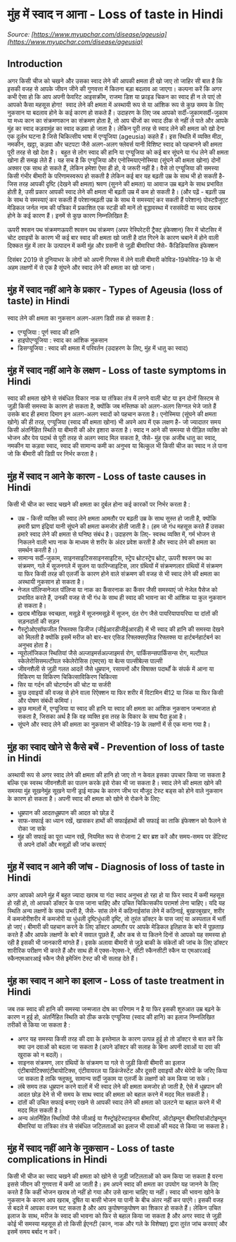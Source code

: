 # मुंह में स्वाद न आना - Loss of taste in Hindi
_Source: [https://www.myupchar.com/disease/ageusia](https://www.myupchar.com/disease/ageusia)_

## Introduction
अगर किसी चीज को चखने और उसका स्वाद लेने की आपकी क्षमता ही खो जाए तो जाहिर सी बात है कि इसकी वजह से आपके जीवन जीने की गुणवत्ता में कितना बड़ा बदलाव आ जाएगा। कल्पना करें कि अगर कभी ऐसा हो कि आप अपनी फेवरिट आइसक्रीम, राजमा डिश या फ्राइड चिकन का स्वाद ही न ले पाएं तो आपको कैसा महसूस होगा! 
स्वाद लेने की क्षमता में अस्थायी रूप से या आंशिक रूप से कुछ समय के लिए नुकसान या बदलाव होने के कई कारण हो सकते हैं। उदाहरण के लिए जब आपको सर्दी-जुकामसर्दी-जुकाम या मध्य कान का संक्रमणकान का संक्रमण होता है, तो आप चीजों का स्वाद ठीक से नहीं ले पाते और आपके मुंह का स्वाद कड़वामुंह का स्वाद कड़वा हो जाता है। लेकिन पूरी तरह से स्वाद लेने की क्षमता को खो देना एक दुर्लभ घटना है जिसे चिकित्सीय भाषा में एग्यूजिया (ageusia) कहते हैं। इस स्थिति में व्यक्ति मीठा, नमकीन, खट्टा, कड़वा और चटपटा जैसे अलग-अलग फ्लेवर्स यानी विशिष्ट स्वाद को पहचानने की क्षमता पूरी तरह से खो देता है। 
बहुत से लोग स्वाद की हानि या एग्यूजिया को कई बार सूंघने या गंध लेने की क्षमता खोना ही समझ लेते हैं। यह सच है कि एग्यूजिया और एनोस्मियाएनोस्मिया (सूंघने की क्षमता खोना) दोनों अक्सर एक साथ हो सकते हैं, लेकिन हमेशा ऐसा ही हो, ये जरूरी नहीं है। वैसे तो एग्यूजिया की समस्या किसी गंभीर बीमारी के परिणामस्वरूप हो सकती है लेकिन कई बार यह बढ़ती उम्र के साथ भी हो सकती है- जिस तरह आपकी दृष्टि (देखने की क्षमता) श्रवण (सुनने की क्षमता) या आवाज उम्र बढ़ने के साथ प्रभावित होती है, उसी प्रकार आपकी स्वाद लेने की क्षमता भी बढ़ती उम्र में कम हो सकती है।
(और पढ़ें - बढ़ती उम्र के साथ ये समस्याएं कर सकती हैं परेशानबढ़ती उम्र के साथ ये समस्याएं कर सकती हैं परेशान)
पोस्टग्रैजुएट मेडिकल जर्नल नाम की पत्रिका में प्रकाशित एक स्टडी की मानें तो वृद्धावस्था में रससंवेदी या स्वाद खराब होने के कई कारण हैं। इनमें से कुछ कारण निम्नलिखित हैं:

ऊपरी श्वसन पथ संक्रमणऊपरी श्वसन पथ संक्रमण (अपर रेस्पिरेटरी ट्रैक्ट इंफेक्शन)
सिर में चोटसिर में चोट
दवाइयों के कारण भी कई बार स्वाद की क्षमता खो जाती है
दांत गिरने के कारण चबाने में होने वाली दिक्कत
मुंह में लार के उत्पादन में कमी
मुंह और ग्रसनी से जुड़ी बीमारियां जैसे- कैंडिडियासिस इंफेक्शन

दिसंबर 2019 से दुनियाभर के लोगों को अपनी गिरफ्त में लेने वाली बीमारी कोविड-19कोविड-19 के भी अहम लक्षणों में से एक है सूंघने और स्वाद लेने की क्षमता का खो जाना।

## मुंह में स्वाद नहीं आने के प्रकार - Types of Ageusia (loss of taste) in Hindi
स्वाद लेने की क्षमता का नुकसान अलग-अलग डिग्री तक हो सकता है :
- एग्यूजिया : पूर्ण स्वाद की हानि
- हाइपोएग्यूजिया : स्वाद का आंशिक नुकसान
- डिसग्यूजिया : स्वाद की क्षमता में परिवर्तन (उदाहरण के लिए, मुंह में धातु का स्वाद)

## मुंह में स्वाद नहीं आने के लक्षण - Loss of taste symptoms in Hindi
स्वाद की क्षमता खोने से संबंधित विकार नाक या तंत्रिका तंत्र में लगने वाली चोट या इन दोनों सिस्टम से जुड़ी किसी समस्या के कारण हो सकता है, क्योंकि जब मस्तिष्क को अलग-अलग सिग्नल भेजे जाते हैं उसके बाद ही हमारा दिमाग इन अलग-अलग स्वादों को पहचान करता है। एनोस्मिया (सूंघने की क्षमता खोने) की ही तरह, एग्यूजिया (स्वाद की क्षमता खोना) भी अपने आप में एक लक्षण है- जो ज्यादातर समय किसी अंतर्निहित स्थिति या बीमारी की ओर इशारा करता है।
स्वाद न आने की समस्या से पीड़ित व्यक्ति को भोजन और पेय पदार्थ से पूरी तरह से अलग स्वाद मिल सकता है, जैसे- मुंह एक अजीब धातु का स्वाद, नमकीन या कड़वा स्वाद, स्वाद की सामान्य कमी का अनुभव या बिल्कुल भी किसी चीज का स्वाद न ले पाना जो कि बीमारी की डिग्री पर निर्भर करता है।

## मुंह में स्वाद न आने के कारण - Loss of taste causes in Hindi
किसी भी चीज का स्वाद चखने की क्षमता का दुर्बल होना कई कारकों पर निर्भर करता है :
- उम्र - किसी व्यक्ति की स्वाद लेने क्षमता आमतौर पर बढ़ती उम्र के साथ सुस्त हो जाती है, क्योंकि हमारी घ्राण इंद्रियां यानी सूंघने की क्षमता कमजोर होती जाती है। (हम जो गंध महसूस करते हैं उसका हमारे स्वाद लेने की क्षमता से घनिष्ठ संबंध है। उदाहरण के लिए- स्वस्थ व्यक्ति में, गर्म भोजन से निकलने वाली भाप नाक के माध्यम से शरीर के अंदर प्रवेश करती है और स्वाद लेने की क्षमता का समर्थन करती है।)
- सामान्य सर्दी-जुकाम, साइनसाइटिससाइनसाइटिस, स्ट्रेप थ्रोटस्ट्रेप थ्रोट, ऊपरी श्वसन पथ का संक्रमण, गले में सूजनगले में सूजन या फारिन्जाइटिस, लार ग्रंथियों में संक्रमणलार ग्रंथियों में संक्रमण या फिर किसी तरह की एलर्जी के कारण होने वाले संक्रमण की वजह से भी स्वाद लेने की क्षमता का अस्थायी नुकसान हो सकता है।
- नेजल पॉलिप्सनेजल पॉलिप्स या नाक का कैंसरनाक का कैंसर जैसी समस्याएं जो नेजेल पैसेज को प्रभावित करते हैं, उनकी वजह से भी गंध के साथ ही स्वाद की भावना का भी आंशिक या कुल नुकसान हो सकता है।
- खराब मौखिक स्वच्छता, मसूड़े में सूजनमसूड़े में सूजन, दंत रोग जैसे पायरियापायरिया या दांतों की सड़नदांतों की सड़न
- गैस्ट्रोओएसॉफजील रिफ्लक्स डिजीज (जीईआरडीजीईआरडी) में भी स्वाद की हानि की समस्या देखने को मिलती है क्योंकि इसमें मरीज को बार-बार एसिड रिफ्लक्सएसिड रिफ्लक्स या हार्टबर्नहार्टबर्न का अनुभव होता है।
- न्यूरोलॉजिकल स्थितियां जैसे अल्जाइमर्सअल्जाइमर्स रोग, पार्किंसन्सपार्किंसन्स रोग, मल्टीपल स्केलेरोसिसमल्टीपल स्केलेरोसिस (एमएस) या बेल्स पाल्सीबेल्स पाल्सी
- जीवनशैली से जुड़ी गलत आदतें जैसे धूम्रपान, रसायनों और विषाक्त पदार्थों के संपर्क में आना या विकिरण या विकिरण चिकित्साविकिरण चिकित्सा
- सिर या गर्दन की चोटगर्दन की चोट या सर्जरी
- कुछ दवाइयों की वजह से होने वाला रिऐक्शन या फिर शरीर में विटामिन बी12 या जिंक या फिर किसी और पोषण संबंधी कमियां।
- कुछ मामलों में, एग्यूजिया या स्वाद की हानि या स्वाद की क्षमता का आंशिक नुकसान जन्मजात हो सकता है, जिसका अर्थ है कि वह व्यक्ति इस तरह के विकार के साथ पैदा हुआ है।
- सूंघने और स्वाद लेने की क्षमता का नुकसान भी कोविड-19 के लक्षणों में से एक माना गया है।

## मुंह का स्वाद खोने से कैसे बचें - Prevention of loss of taste in Hindi
अस्थायी रूप से अगर स्वाद लेने की क्षमता की हानि हो जाए तो न केवल इसका उपचार किया जा सकता है बल्कि एक स्वस्थ जीवनशैली का पालन करके इसे रोका भी जा सकता है। स्वाद लेने की क्षमता खोने की समस्या मुंह सूखनेमुंह सूखने यानी ड्राई माउथ के कारण जीभ पर मौजूद टेस्ट बड्स को होने वाले नुकसान के कारण हो सकता है। अपनी स्वाद की क्षमता को खोने से रोकने के लिए:
- धूम्रपान की आदतधूम्रपान की आदत को छोड़ दें
- साफ-सफाई का ध्यान रखें, खासकर हाथों की सफाईहाथों की सफाई का ताकि इंफेक्शन को फैलने से रोका जा सके
- मुंह की सफाई का पूरा ध्यान रखें, नियमित रूप से रोजाना 2 बार ब्रश करें और समय-समय पर डेंटिस्ट से अपने दांकों और मसूड़ों की जांच करवाएं


## मुंह में स्वाद न आने की जांच - Diagnosis of loss of taste in Hindi
अगर आपको अपने मुंह में बहुत ज्यादा खराब या गंदा स्वाद अनुभव हो रहा हो या फिर स्वाद में कमी महसूस हो रही हो, तो आपको डॉक्टर के पास जाना चाहिए और उचित चिकित्सकीय परामर्श लेना चाहिए। यदि यह स्थिति अन्य लक्षणों के साथ उभरी है, जैसे- सांस लेने में कठिनाईसांस लेने में कठिनाई, बुखारबुखार, शरीर में कमजोरीशरीर में कमजोरी या धुंधली दृष्टिधुंधली दृष्टि, तो तुरंत डॉक्टर के पास जाएं या अस्पताल में भर्ती हो जाएं।
बीमारी की पहचान करने के लिए डॉक्टर आमतौर पर आपके मेडिकल इतिहास के बारे में पूछताछ करते हैं और आपके लक्षणों के बारे में सवाल पूछते हैं, और कब से या कितने दिनों से आपको यह समस्या हो रही है इसकी भी जानकारी मांगते हैं। इसके अलावा बीमारी से जुड़े बाकी के संकेतों की जांच के लिए डॉक्टर शारीरिक परीक्षण भी करते हैं और साथ ही में एक्स-रेएक्स-रे, सीटी स्कैनसीटी स्कैन या एमआरआई स्कैनएमआरआई स्कैन जैसे इमेजिंग टेस्ट की भी सलाह देते हैं।

## मुंह का स्वाद न आने का इलाज - Loss of taste treatment in Hindi
जब तक स्वाद की हानि की समस्या जन्मजात दोष का परिणाम न है या फिर इसकी शुरुआत उम्र बढ़ने के कारण न हुई हो, अंतर्निहित स्थिति को ठीक करके एग्यूजिया (स्वाद की हानि) का इलाज निम्नलिखित तरीकों से किया जा सकता है :
- अगर यह समस्या किसी तरह की दवा के इस्तेमाल के कारण उत्पन्न हुई हो तो डॉक्टर से बात करें कि क्या उन दवाओं को बदला जा सकता है (अपने डॉक्टर की सलाह के बिना अपनी दवाओं या दवा की खुराक को न बदलें)।
- साइनस संक्रमण, लार ग्रंथियों के संक्रमण या गले से जुड़ी किसी बीमारी का इलाज एंटीबायोटिक्सएंटीबायोटिक्स, एंटीवायरल या डिकंजेस्टेंट और दूसरी दवाइयों और थेरेपी के जरिए किया जा सकता है ताकि फ्लूफ्लू, सामान्य सर्दी जुकाम या एलर्जी के लक्षणों को कम किया जा सके।
- लंबे समय तक धूम्रपान करने वालों में भी स्वाद लेने की क्षमता कमजोर हो जाती है, ऐसे में धूम्रपान की आदत छोड़ देने से भी समय के साथ स्वाद की क्षमता को बहाल करने में मदद मिल सकती है।
- दांतों की उचित सफाई बनाए रखने से आपकी स्वाद लेने की क्षमता को उलटने या बहाल करने में भी मदद मिल सकती है।
- अन्य अंतर्निहित स्थितियों जैसे जीआई या गैस्ट्रोइंटेस्टाइनल बीमारियां, ऑटोइम्यून बीमारियांऑटोइम्यून बीमारियां या तंत्रिका तंत्र से संबंधित जटिलताओं का इलाज भी दवाओं की मदद से किया जा सकता है।

## मुंह में स्वाद नहीं आने के नुकसान - Loss of taste complications in Hindi
किसी भी चीज का स्वाद चखने की क्षमता को खोने से जुड़ी जटिलताओं को कम किया जा सकता है वरना इससे जीवन की गुणवत्ता में कमी आ जाती है। हम अपने स्वाद की क्षमता का उपयोग यह जानने के लिए करते हैं कि कहीं भोजन खराब तो नहीं हो गया और उसे खाना चाहिए या नहीं। स्वाद की भावना खोने के नुकसान के कारण आप खराब, दूषित या बासी भोजन या पानी के बीच अंतर नहीं कर पाएंगे। इसकी वजह से बदले में आपका वजन घट सकता है और आप कुपोषणकुपोषण का शिकार हो सकते हैं।
लेकिन उचित इलाज के साथ, मरीज के स्वाद की भावना को फिर से बहाल किया जा सकता है और अगर स्वाद से जुड़ी कोई भी समस्या महसूस हो तो किसी ईएनटी (कान, नाक और गले के विशेषज्ञ) द्वारा तुरंत जांच करवाएं और इसमें समय बर्बाद न करें।

